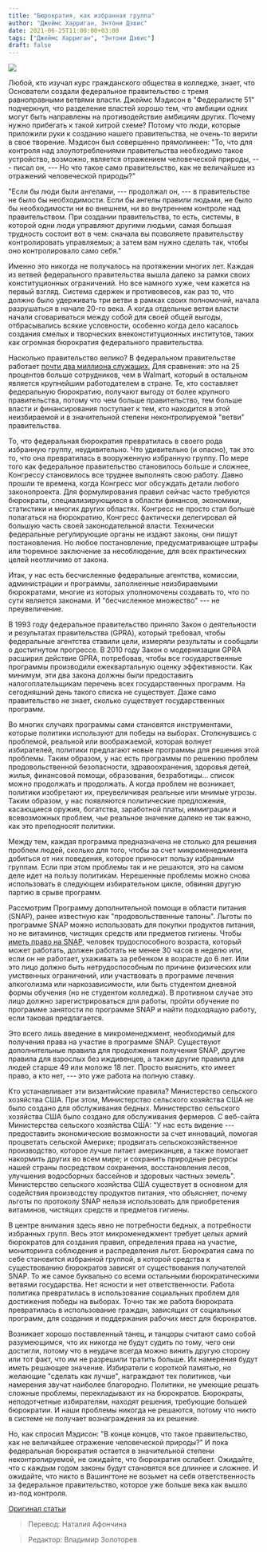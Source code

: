 ```yaml
---
title: "Бюрократия, как избранная группа"
author: "Джеймс Харриган, Энтони Дэвис"
date: 2021-06-25T11:00:00+03:00
tags: ["Джеймс Харриган", "Энтони Дэвис"]
draft: false
---
```

![](https://www.aier.org/wp-content/uploads/2021/06/drones-800x508.jpg)

Любой, кто изучал курс гражданского общества в колледже, знает, что Основатели создали федеральное правительство с тремя равноправными ветвями власти. Джеймс Мэдисон в "Федералисте 51" подчеркнул, что разделение властей хорошо тем, что амбиции одних могут быть направлены на противодействие амбициям других. Почему нужно прибегать к такой хитрой схеме? Потому что люди, которые приложили руки к созданию нашего правительства, не очень-то верили в свое творение. Мэдисон был совершенно прямолинеен: "То, что для контроля над злоупотреблениями правительства необходимо такое устройство, возможно, является отражением человеческой природы, --- писал он, ---  Но что такое само правительство, как не величайшее из отражений человеческой природы?"

"Если бы люди были ангелами, --- продолжал он, --- в правительстве не было бы необходимости. Если бы ангелы правили людьми, не было бы необходимости ни во внешнем, ни во внутреннем контроле над правительством. При создании правительства, то есть, системы, в которой одни люди управляют другими людьми, самая большая трудность состоит вот в чем: сначала вы позволяете правительству контролировать управляемых; а затем вам нужно сделать так, чтобы оно контролировало само себя."

Именно это никогда не получалось на протяжении многих лет.  Каждая из ветвей федерального правительства вышла далеко за рамки своих конституционных ограничений. Но все намного хуже, чем кажется на первый взгляд. Система сдержек и противовесов, как раз то, что должно было удерживать три ветви в рамках своих полномочий, начала разрушаться в начале 20-го века. А когда отдельные ветви власти начали сговариваться между собой для своей общей выгоды, отбрасывались всякие условности, особенно когда дело касалось создания смелых и творческих внеконституционных институтов, таких как огромная бюрократия федерального правительства.

Насколько правительство велико? В федеральном правительстве работает [почти два миллиона служащих.](https://www.opm.gov/policy-data-oversight/data-analysis-documentation/federal-employment-reports/reports-publications/federal-civilian-employment/) Для сравнения: это на 25 процентов больше сотрудников, чем в Walmart, который в остальном является крупнейшим работодателем в стране. Те, кто составляет федеральную бюрократию, получают выгоду от более крупного правительства, потому что чем больше правительство, тем больше власти и финансирования поступает к тем, кто находится в этой неизбираемой и в значительной степени неконтролируемой "ветви" правительства.

То, что федеральная бюрократия превратилась в своего рода избранную группу, неудивительно. Что удивительно (и опасно), так это то, что она превратилась в вооруженную избранную группу. По мере того как федеральное правительство становилось больше и сложнее, Конгрессу становилось все труднее выполнять свою работу. Давно прошли те времена, когда Конгресс мог обсуждать детали любого законопроекта. Для формулирования правил сейчас часто требуются бюрократы, специализирующиеся в области финансов, экономики, статистики и многих других областях. Конгресс не просто стал больше полагаться на бюрократию, Конгресс фактически делегировал ей большую часть своей законодательной власти. Технически федеральные регулирующие органы не издают законы, они пишут постановления. Но любое постановление, предусматривающее штрафы или тюремное заключение за несоблюдение, для всех практических целей неотличимо от закона.

Итак, у нас есть бесчисленные федеральные агентства, комиссии, администрации и программы, заполненные неизбираемыми бюрократами, многие из которых уполномочены создавать то, что по сути является законами. И "бесчисленное множество" --- не преувеличение.

В 1993 году федеральное правительство приняло Закон о деятельности и результатах правительства (GPRA), который требовал, чтобы федеральные агентства ставили цели, измеряли результаты и сообщали о достигнутом прогрессе. В 2010 году Закон о модернизации GPRA расширил действие GPRA, потребовав, чтобы все государственные программы производили ежеквартальную оценку эффективности. Как минимум, эти два закона должны были предоставить налогоплательщикам перечень всех государственных программ. На сегодняшний день такого списка не существует. Даже само правительство не знает, сколько существует государственных программ.

Во многих случаях программы сами становятся инструментами, которые политики используют для победы на выборах. Столкнувшись с проблемой, реальной или воображаемой, которая волнует избирателей, политики предлагают новые программы для решения этой проблемы. Таким образом, у нас есть программы по решению проблем продовольственной безопасности, здравоохранения, здоровья детей, жилья, финансовой помощи, образования, безработицы… список можно продолжать и продолжать. А когда проблем не возникает, политики изобретают их, преувеличивая реальные или мнимые угрозы. Таким образом, у нас появляются политические предложения, касающиеся оружия, богатства, заработной платы, иммиграции и всевозможных проблем, чье реальное значение далеко не так важно, как это преподносят политики.

Между тем, каждая программа предназначена не столько для решения проблем людей, сколько для того, чтобы за счет микроменеджмента добиться от них поведения, которое приносит пользу избранным группам. Если при этом проблемы так и не решаются, это на самом деле идет на пользу политикам. Нерешенные проблемы можно снова использовать в следующем избирательном цикле, обвиняя другую партию в срыве программ.

Рассмотрим Программу дополнительной помощи в области питания (SNAP), ранее известную как "продовольственные талоны". Льготы по программе SNAP можно использовать для покупки продуктов питания, но не витаминов, чистящих средств или предметов гигиены. Чтобы [иметь право на SNAP,](https://www.fns.usda.gov/snap/work-requirements) человек трудоспособного возраста, который может работать, должен работать не менее 30 часов в неделю или, если он не работает, ухаживать за ребенком в возрасте до 6 лет. Или это лицо должно быть нетрудоспособным по причине физических или умственных ограничений, или участвовать в программе лечения алкоголизма или наркозависимости, или быть студентом дневной формы обучения (но не студентом колледжа). В противном случае это лицо должно зарегистрироваться для работы, пройти обучение по программе занятости по программе SNAP и найти подходящую работу, если таковая предлагается.

Это всего лишь введение в микроменеджмент, необходимый для получения права на участие в программе SNAP. Существуют дополнительные правила для продолжения получения SNAP, другие правила для взрослых без иждивенцев, а также другие правила для людей старше 49 или моложе 18 лет. Просто выяснить, кто имеет право, а кто нет, --- это уже работа на полную ставку.

Кто устанавливает эти византийские правила? Министерство сельского хозяйства США. При этом, Министерство сельского хозяйства США не было создано для обслуживания бедных. Министерство сельского хозяйства США было создано для обслуживания фермеров. С веб-сайта Министерства сельского хозяйства США: "У нас есть видение --- предоставить экономические возможности за счет инноваций, помогая процветать сельской Америке; продвигать сельскохозяйственное производство, которое лучше питает американцев, а также помогает накормить других во всем мире; и сохранить природные ресурсы нашей страны посредством сохранения, восстановления лесов, улучшения водосборных бассейнов и здоровых частных земель". Министерство сельского хозяйства США существует в основном для содействия производству продуктов питания, что объясняет, почему льготы по протоколу SNAP нельзя использовать для приобретения витаминов, чистящих средств и предметов гигиены.

В центре внимания здесь явно не потребности бедных, а потребности избранных групп. Весь этот микроменеджмент требует целых армий бюрократов для создания правил, определения права на участие, мониторинга соблюдения и распределения льгот. Бюрократия сама по себе становится избранной группой, в которой средства к существованию бюрократов зависят от существования получателей SNAP. То же самое буквально со всеми остальными бюрократическими ветвями государства. Нет ясности и нет ответственности. Работа политика превратилась в использование социальных проблем для достижения победы на выборах. Точно так же работа бюрократа превратилась в использование граждан, зависящих от социальных программ, для создания и поддержания рабочих мест для бюрократов.

Возникает хорошо поставленный танец, и танцоры считают само собой разумеющимся, что их никогда не будут судить по тому, чего они достигли, потому что в неудаче всегда можно винить другую сторону или тот факт, что им не разрешили тратить больше. Их намерения будут иметь решающее значение. Избиратели с короткой памятью, но желающие "сделать как лучше", награждают тех политиков, чьи намерения звучат наиболее благородно. Политики, не умеющие решать сложные проблемы, перекладывают их на бюрократов. Бюрократы, неподотчетные избирателям, находят решения, требующие большей бюрократии. И наши проблемы никогда не решаются, потому что никто в системе не получает вознаграждения за их решение.

Но, как спросил Мэдисон: "В конце концов, что такое правительство, как не величайшее отражение  человеческой природы?" И пока федеральная бюрократия остается в значительной степени неконтролируемой, не ожидайте, что бюрократия ослабеет. Ожидайте, что с каждым годом законы будут становятся все длиннее и сложнее. И ожидайте, что никто в Вашингтоне не возьмет на себя ответственность за федеральное правительство, которое уже больше века как вышло из-под контроля.

[Оригинал статьи](https://www.aier.org/article/bureaucracy-as-constituency/)

> Перевод: Наталия Афончина

> Редактор: Владимир Золоторев
